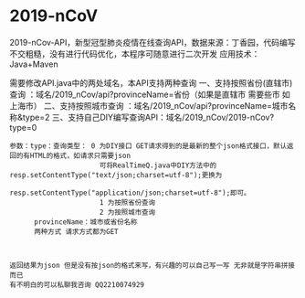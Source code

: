 # 2019-nCoV
2019-nCov-API，新型冠型肺炎疫情在线查询API，数据来源：丁香园，代码编写不交粗糙，没有进行代码优化，本程序可随意进行二次开发
应用技术：Java+Maven

需要修改API.java中的两处域名，本API支持两种查询
    一、支持按照省份(直辖市)查询 ：域名/2019_nCov/api?provinceName=省份（如果是直辖市 需要些市  如上海市）
    二、支持按照城市查询  ：域名/2019_nCov/api?provinceName=城市名称&type=2 
    三、支持自己DIY编写查询API：域名/2019_nCov/2019-nCov?type=0 
    
    参数：type：查询类型： 0 为DIY接口 GET请求得到的是最新的整个json格式接口，默认返回的有HTML的格式，如请求只需要json 
                          可将RealTimeQ.java中DIY方法中的resp.setContentType("text/json;charset=utf-8");更换为
                          resp.setContentType("application/json;charset=utf-8");即可。
                          1 为按照省份查询     
                          2 为按照城市查询
          provinceName：城市或省份名称
          两种方式 请求方式都为GET
          
          
          
    返回结果为json 但是没有按json的格式来写，有兴趣的可以自己写一写 无非就是字符串拼接而已
    有不明白的可以私聊我咨询 QQ2210074929
    
